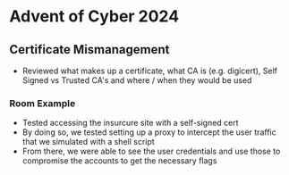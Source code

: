# Advent of Cyber 2024

## Certificate Mismanagement

- Reviewed what makes up a certificate, what CA is (e.g. digicert), Self Signed vs Trusted CA's and where / when they would be used

### Room Example

- Tested accessing the insurcure site with a self-signed cert
- By doing so, we tested setting up a proxy to intercept the user traffic that we simulated with a shell script
- From there, we were able to see the user credentials and use those to compromise the accounts to get the necessary flags
